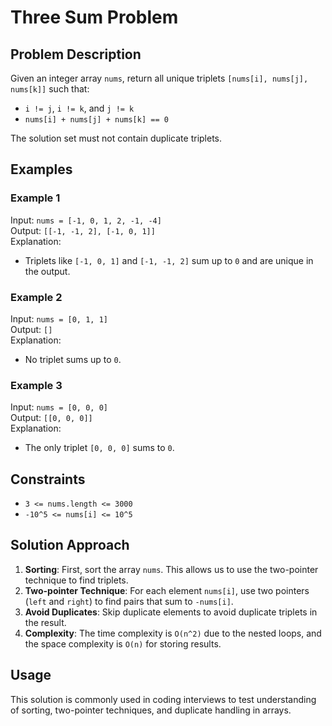 # Three Sum Problem

## Problem Description
Given an integer array `nums`, return all unique triplets `[nums[i], nums[j], nums[k]]` such that:
- `i != j`, `i != k`, and `j != k`
- `nums[i] + nums[j] + nums[k] == 0`

The solution set must not contain duplicate triplets.

## Examples
### Example 1
Input: `nums = [-1, 0, 1, 2, -1, -4]`  
Output: `[[-1, -1, 2], [-1, 0, 1]]`  
Explanation:  
- Triplets like `[-1, 0, 1]` and `[-1, -1, 2]` sum up to `0` and are unique in the output.

### Example 2
Input: `nums = [0, 1, 1]`  
Output: `[]`  
Explanation:  
- No triplet sums up to `0`.

### Example 3
Input: `nums = [0, 0, 0]`  
Output: `[[0, 0, 0]]`  
Explanation:  
- The only triplet `[0, 0, 0]` sums to `0`.

## Constraints
- `3 <= nums.length <= 3000`
- `-10^5 <= nums[i] <= 10^5`

## Solution Approach
1. **Sorting**: First, sort the array `nums`. This allows us to use the two-pointer technique to find triplets.
2. **Two-pointer Technique**: For each element `nums[i]`, use two pointers (`left` and `right`) to find pairs that sum to `-nums[i]`.
3. **Avoid Duplicates**: Skip duplicate elements to avoid duplicate triplets in the result.
4. **Complexity**: The time complexity is `O(n^2)` due to the nested loops, and the space complexity is `O(n)` for storing results.

## Usage
This solution is commonly used in coding interviews to test understanding of sorting, two-pointer techniques, and duplicate handling in arrays.
